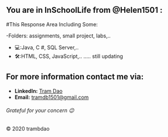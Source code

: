## You are in **InSchoolLife** from @Helen1501 :

#This Response Area Including Some:
  
  -Folders: assignments, small project, labs,..
  - 💻:Java, C #, SQL Server,..
  - 🛠:HTML, CSS, JavaScript,..
  ..... still updating

## For more information contact me via: 	
  - **LinkedIn:** [Tram Dao](www.linkedin.com/in/helen-dao)
  - **Email:** tramdb1501@gmail.com

###### Grateful for your concern 😉 

&copy; 2020 trambdao

